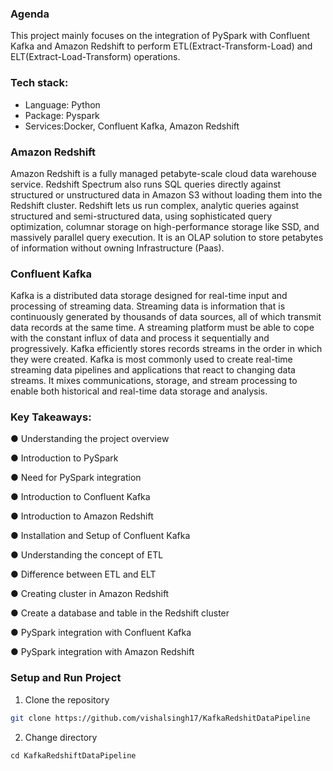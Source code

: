 ### Agenda
This project mainly focuses on the integration of PySpark with Confluent Kafka and Amazon Redshift to perform ETL(Extract-Transform-Load) and ELT(Extract-Load-Transform) operations.

### Tech stack:
- Language: Python
- Package: Pyspark
- Services:Docker, Confluent Kafka, Amazon Redshift

### Amazon Redshift
Amazon Redshift is a fully managed petabyte-scale cloud data warehouse service.
Redshift Spectrum also runs SQL queries directly against structured or unstructured
data in Amazon S3 without loading them into the Redshift cluster. Redshift lets us run
complex, analytic queries against structured and semi-structured data, using
sophisticated query optimization, columnar storage on high-performance storage like
SSD, and massively parallel query execution. It is an OLAP solution to store petabytes
of information without owning Infrastructure (Paas).

### Confluent Kafka
Kafka is a distributed data storage designed for real-time input and processing of
streaming data. Streaming data is information that is continuously generated by
thousands of data sources, all of which transmit data records at the same time. A
streaming platform must be able to cope with the constant influx of data and process it
sequentially and progressively. Kafka efficiently stores records streams in the order in
which they were created. Kafka is most commonly used to create real-time streaming
data pipelines and applications that react to changing data streams. It mixes
communications, storage, and stream processing to enable both historical and real-time
data storage and analysis.

### Key Takeaways:
● Understanding the project overview

● Introduction to PySpark

● Need for PySpark integration

● Introduction to Confluent Kafka

● Introduction to Amazon Redshift

● Installation and Setup of Confluent Kafka

● Understanding the concept of ETL

● Difference between ETL and ELT

● Creating cluster in Amazon Redshift

● Create a database and table in the Redshift cluster

● PySpark integration with Confluent Kafka

● PySpark integration with Amazon Redshift

### Setup and Run Project
1. Clone the repository
```bash
git clone https://github.com/vishalsingh17/KafkaRedshitDataPipeline
```

2. Change directory
```
cd KafkaRedshiftDataPipeline
```



